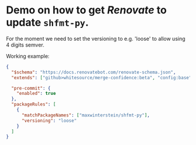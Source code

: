 # Demo on how to get _Renovate_ to update `shfmt-py`.

For the moment we need to set the versioning to e.g. 'loose' to allow using 4 digits semver. 

Working example:

```json
{
  "$schema": "https://docs.renovatebot.com/renovate-schema.json",
  "extends": ["github>whitesource/merge-confidence:beta", "config:base"],

  "pre-commit": {
    "enabled": true
  },
  "packageRules": [
    {
      "matchPackageNames": ["maxwinterstein/shfmt-py"],
      "versioning": "loose"
    }
  ]
}
```
